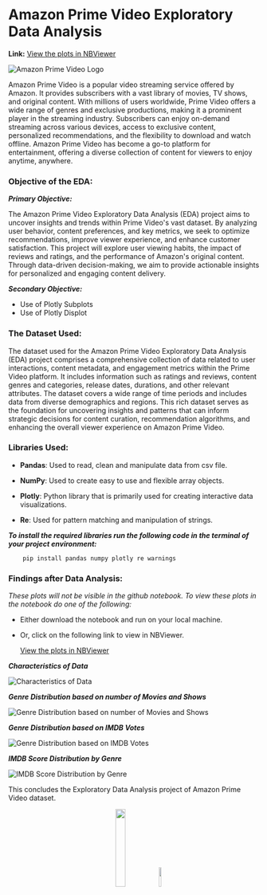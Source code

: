 # Amazon Prime Video Exploratory Data Analysis

**Link:** [View the plots in NBViewer](https://nbviewer.org/github/amideo-7/ExploratoryDataAnalysis-EDA-/blob/main/AmazonPrimeDataAnalysis/amazonPrimeDataAnalysis.ipynb)

![Amazon Prime Video Logo](https://github.com/amideo-7/ExploratoryDataAnalysis-EDA-/blob/main/AmazonPrimeDataAnalysis/Images/prime-video-logo.png)

Amazon Prime Video is a popular video streaming service offered by Amazon. It provides subscribers with a vast library of movies, TV shows, and original content.
With millions of users worldwide, Prime Video offers a wide range of genres and exclusive productions, making it a prominent player in the streaming industry.
Subscribers can enjoy on-demand streaming across various devices, access to exclusive content, personalized recommendations, and the flexibility to download and watch offline.
Amazon Prime Video has become a go-to platform for entertainment, offering a diverse collection of content for viewers to enjoy anytime, anywhere.

### Objective of the EDA:

***Primary Objective:***

The Amazon Prime Video Exploratory Data Analysis (EDA) project aims to uncover insights and trends within Prime Video's vast dataset. By analyzing user behavior, content preferences, and key metrics, we seek to optimize recommendations, improve viewer experience, and enhance customer satisfaction.
This project will explore user viewing habits, the impact of reviews and ratings, and the performance of Amazon's original content. Through data-driven decision-making, we aim to provide actionable insights for personalized and engaging content delivery.

***Secondary Objective:***
- Use of Plotly Subplots
- Use of Plotly Displot

### The Dataset Used:
The dataset used for the Amazon Prime Video Exploratory Data Analysis (EDA) project comprises a comprehensive collection of data related to user interactions, content metadata, and engagement metrics within the Prime Video platform. It includes information such as ratings and reviews, content genres and categories, release dates, durations, and other relevant attributes.
The dataset covers a wide range of time periods and includes data from diverse demographics and regions. This rich dataset serves as the foundation for uncovering insights and patterns that can inform strategic decisions for content curation, recommendation algorithms, and enhancing the overall viewer experience on Amazon Prime Video.

### Libraries Used:
- **Pandas**: Used to read, clean and manipulate data from csv file.

- **NumPy**: Used to create easy to use and flexible array objects.

- **Plotly**: Python library that is primarily used for creating interactive data visualizations.

- **Re**: Used for pattern matching and manipulation of strings.

***To install the required libraries run the following code in the terminal of your project environment:***

```
    pip install pandas numpy plotly re warnings
```

### Findings after Data Analysis:

*These plots will not be visible in the github notebook. To view these plots in the notebook do one of the following:*

- Either download the notebook and run on your local machine.
- Or, click on the following link to view in NBViewer.

  [View the plots in NBViewer](https://nbviewer.org/github/amideo-7/ExploratoryDataAnalysis-EDA-/blob/main/AmazonPrimeDataAnalysis/amazonPrimeDataAnalysis.ipynb)

***Characteristics of Data***

![Characteristics of Data](https://github.com/amideo-7/ExploratoryDataAnalysis-EDA-/blob/main/AmazonPrimeDataAnalysis/Plots/CharacteristicsOfData.png)

***Genre Distribution based on number of Movies and Shows***

![Genre Distribution based on number of Movies and Shows](https://github.com/amideo-7/ExploratoryDataAnalysis-EDA-/blob/main/AmazonPrimeDataAnalysis/Plots/GenreDistributionBasedOnNumberOfMoviesAndShows.png)

***Genre Distribution based on IMDB Votes***

![Genre Distribution based on IMDB Votes](https://github.com/amideo-7/ExploratoryDataAnalysis-EDA-/blob/main/AmazonPrimeDataAnalysis/Plots/GenreDistributionBasedOnIMDBVotes.png)

***IMDB Score Distribution by Genre***

![IMDB Score Distribution by Genre](https://github.com/amideo-7/ExploratoryDataAnalysis-EDA-/blob/main/AmazonPrimeDataAnalysis/Plots/IMDBScoreDistributionByGenre.png)


This concludes the Exploratory Data Analysis project of Amazon Prime Video dataset.


<div align="center">
<img src="https://github.com/amideo-7/ExploratoryDataAnalysis-EDA-/blob/main/AmazonPrimeDataAnalysis/Images/amazon-logo.png" width="20%" height="20%"/>
<img src="https://github.com/amideo-7/ExploratoryDataAnalysis-EDA-/blob/main/AmazonPrimeDataAnalysis/Images/primelogo.png" width="10%" height="10%"/>
</div>
